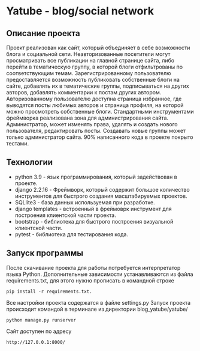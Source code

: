 # Yatube - blog/social network
## Описание проекта
Проект реализован как сайт, который объединяет в себе возможности блога и социальной сети. Неавторизованные посетители могут просматривать все публикации на главной странице сайта, либо перейти в тематическую группу, в которой блоги отфильтрованы по соответствующим темам. Зарегистрированному пользователю предоставляется возможность публиковать собственные блоги на сайте, добавлять их в тематические группы, подписываться на других авторов, добавлять комментарии к постам других автором. Авторизованному пользователю доступна страница избранное, где выводятся посты любимых авторов и страница профиля, на которой можно просмотреть собственные блоги. Стандартными инструментами фреймворка реализована зона для администрирования сайта.  Администратор, может изменять права, удалять и создать нового пользователя, редактировать посты. Создавать новые группы может только администратор сайта. 90% написанного кода в проекте покрыто тестами.

## Технологии
- python 3.9 - язык программирования, который задействован в проекте.
- django 2.2.16 - Фреймворк, который содержит большое количество инструментов для быстрого создания масштабируемых проектов.
- SQLlite3 - база данных используемая при разработке.
- django templates - встроенный в фреймоврк инструмент для построения клиентской части проекта.
- bootstrap - библиотека для быстрого построения визуальной клиентcкой части.
- pytest - библиотека для тестирования кода.

## Запуск программы
После скачивание проекта для работы потребуется интерпретатор языка Python. Дополнительные зависимости устанавливаются из файла requirements.txt, для этого нужно прописать в командной строке 
```
pip install -r requirements.txt. 
```
Все настройки проекта содержатся в файле settings.py
Запуск проекта происходит командой в терминале из директории blog_yatube/yatube/ 
```
python manage.py runserver
```
Сайт доступен по адресу 
```
http://127.0.0.1:8000/
```
